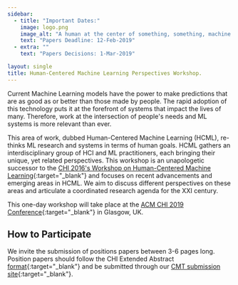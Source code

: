 ```yaml
---
sidebar:
  - title: "Important Dates:"
    image: logo.png
    image_alt: "A human at the center of something, something, machine learning."
    text: "Papers Deadline: 12-Feb-2019"
  - extra: ""
    text: "Papers Decisions: 1-Mar-2019"

layout: single
title: Human-Centered Machine Learning Perspectives Workshop.
---
```


Current Machine Learning models have the power to make predictions that are as good as or better than those made by people. The rapid adoption of this technology puts it at the forefront of systems that impact the lives of many. Therefore, work at the intersection of people's needs and ML systems is more relevant than ever.

This area of work, dubbed Human-Centered Machine Learning (HCML), re-thinks ML research and systems in terms of human goals. HCML gathers an interdisciplinary group of HCI and ML practitioners, each bringing their unique, yet related perspectives. This workshop is an unapologetic successor to the [CHI 2016's Workshop on Human-Centered Machine Learning](http://hcml2016.goldsmithsdigital.com/){:target="\_blank"} and focuses on recent advancements and emerging areas in HCML. We aim to discuss different perspectives on these areas and articulate a coordinated research agenda for the XXI century.

This one-day workshop will take place at the [ACM CHI 2019 Conference](http://chi2019.acm.org){:target="\_blank"} in Glasgow, UK.

## How to Participate

We invite the submission of positions papers between 3-6 pages long. Position papers should follow the CHI Extended Abstract [format](http://chi2019.acm.org/authors/chi-proceedings-format/){:target="\_blank"} and be submitted through our [CMT submission site](https://cmt3.research.microsoft.com/HCMLP2019){:target="\_blank"}.
